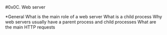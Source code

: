 #0x0C. Web server

*General
What is the main role of a web server
What is a child process
Why web servers usually have a parent process and child processes
What are the main HTTP requests
